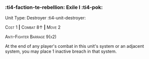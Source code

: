 ### :ti4-faction-te-rebellion: **Exile I** :ti4-pok:

Unit Type: Destroyer :ti4-unit-destroyer:

<span style="font-variant:small-caps;">Cost 1</span> __|__ <span style="font-variant:small-caps;">Combat 8↑</span> __|__ <span style="font-variant:small-caps;">Move 2</span>

<span style="font-variant:small-caps;">Anti-Fighter Barrage 9(x2)</span>

At the end of any player's combat in this unit's system or an adjacent system, you may place 1 inactive breach in that system.